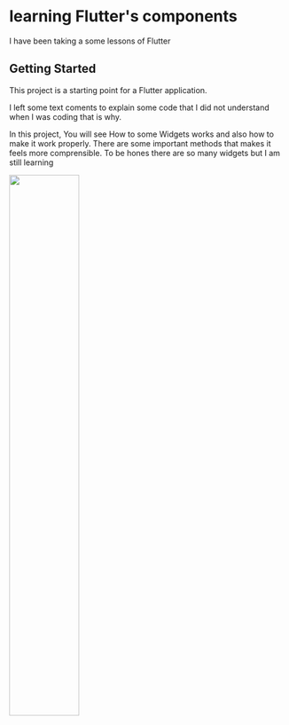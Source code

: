 # learning Flutter's components

I have been taking a some lessons of Flutter

## Getting Started

This project is a starting point for a Flutter application.

I left some text coments to explain some code that I did not understand when I was coding
that is why.

In this project, You will see How to some Widgets works and also how to make it work properly.
There are some important methods that makes it feels more comprensible.
To be hones there are so many widgets but I am still learning



<img src="https://user-images.githubusercontent.com/42458038/112880764-7b1b2900-9090-11eb-93f5-08d4f322585d.png" height="50%" width="50%">
